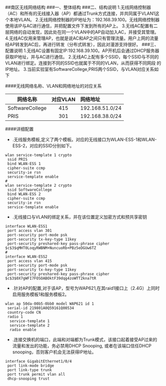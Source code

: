 ##南区无线网络结构
###一、整体结构
###二、结构说明
1.无线网络控制器（AC）和所有的无线接入器（AP）都通过Trunk方式连接，并共同属于VLAN1这个本地VLAN。
2.无线网络控制器的IP地址为：192.168.39.100。无线网络控制器使用该IP与AC进行通信，并把配置文件下发到所有的AP上。
3.无线AC配置有二层网络的自动发现，因此处在同一个VLAN中的AP自动加入AC，并接受其管理。
4.无线AC仅用来管理AP，也就是说AC和AP之间只有管理流量。用户上网的流量经AP转发到AC后，再进行转发（分布式转发），因此对漫游支持很好。
###三、配置说明
1.无线AC设置有固定IP:192.168.39.100。AP开机后会通过DHCP服务器获取IP地址，并与AC进行通信。
2.无线AC上配有多个SSID，每个SSID与不同的VLAN进行绑定。连接到不同的SSID也就属于不同的VLAN，从而获得不同网段
的IP地址。
3.当前实验室有SoftwareCollege,PRIS两个SSID，与VLAN对应关系如下


####无线网络名称、VLAN和网络地址的对应关系


|网络名称                 |对应VLAN|网络地址       |
|--------                |:------:|:--------     |
|SoftwareCollege         |415     |192.168.51.0/24|
|PRIS                    |301     |192.168.38.0/24|

####详细配置
* .无线服务模板,定义了两个模板。对应的无线接口为WLAN-ESS-1和WLAN-ESS-2，对应的SSID分别如下。

```
wlan service-template 1 crypto
 ssid PRIS
 bind WLAN-ESS 1
 cipher-suite ccmp
 security-ie rsn
 service-template enable
#
wlan service-template 2 crypto
 ssid SoftwareCollege
 bind WLAN-ESS 2
 cipher-suite ccmp
 security-ie rsn
 service-template enable
```

* .无线接口与VLAN的绑定关系，并在该位置定义加密方式和预共享密钥

```
interface WLAN-ESS1
 port access vlan 301
 port-security port-mode psk 
 port-security tx-key-type 11key 
 port-security preshared-key pass-phrase cipher $c$3$qMHT0LoqyRWBNM+NuncuoRb+PBz5eDGUw6TZ
#
interface WLAN-ESS2
 port access vlan 415
 port-security port-mode psk 
 port-security tx-key-type 11key 
 port-security preshared-key pass-phrase cipher $c$3$0X7gWFI7FOSOABOktF39dqg4zoWTT2kna7tR
```

* .针对AP的配置,对于该AP，型号为WAP621,在其raid1接口上（2.4G）上同时启用服务模板1和服务模板2。

```
wlan ap 50da-00b5-0bb0 model WAP621 id 1
 serial-id 219801A0Q59161Q00534
 country-code CN
 radio 1 
  service-template 1
  service-template 2
  radio enable
```

* .连接交换机的端口，此端和对端都为Trunk模式，该接口起着接受AP过来的流量和发出的功能，务必禁用DHCP Snooping,
或者在该端口信任DHCP snooping，否则客户机会无法获得IP地址。

```
interface GigabitEthernet1/0/4
 port link-mode bridge
 port link-type trunk
 port trunk permit vlan all
 dhcp-snooping trust
```